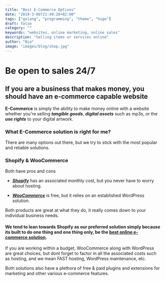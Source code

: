 ```yaml
---
title: "Best E-Commerce Options"
date: "2019-3-06T21:49:20+02:00"
tags: ["golang", "programming", "theme", "hugo"]
draft: false
category: ""
keywords: "websites, online marketing, online sales"
description: "Selling items or services online"
author: "Bia"
image: "images/blog/shop.jpg"
---
```


[1]: https://www.shopify.com/ "Shopify"
[2]: https://woocommerce.com/ "WooCommerce"
[3]: https://ecommerce-platforms.com/ecommerce-reviews/the-ultimate-shopify-ecommerce-review/ "Shopify Review"

# Be open to sales 24/7

## If you are a business that makes money, you should have an e-commerce capable website

**E-Commerce** is simply the ability to make money online with a website whether you're selling ***tangible goods***, ***digital assets*** such as mp3s, or the ***use rights*** to your digital artwork.

### What E-Commerce solution is right for me?

There are many options out there, but we try to stick with the most popular and reliable solutions.

### Shopify & WooCommerce

Both have pros and cons

- ***[Shopify][1]*** has an associated monthly cost, but you never have to worry about hosting.

- ***[WooCommerce][2]*** is free, but it relies on an established WordPress solution.

Both products are great at what they do, it really comes down to your individual business needs.

#### We tend to lean towards **Shopify** as our preferred solution simply because its built to do one thing and one thing only, be the **[best online e-commerce solution][3]**.

If you are working within a budget, WooCommerce along with WordPress are great choices, but dont forget to factor in all the associated costs such as hosting, and we mean FAST hosting, WordPress maintenance, etc.

Both solutions also have a plethora of free & paid plugins and extensions for marketing and other various e-commerce features.
